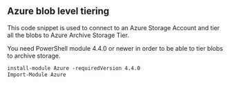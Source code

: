 ## Azure blob level tiering
This code snippet is used to connect to an Azure Storage Account and tier all the blobs to Azure Archive Storage Tier.

You need PowerShell module 4.4.0 or newer in order to be able to tier blobs to archive storage.

```markdown
install-module Azure -requiredVersion 4.4.0
Import-Module Azure
```
    